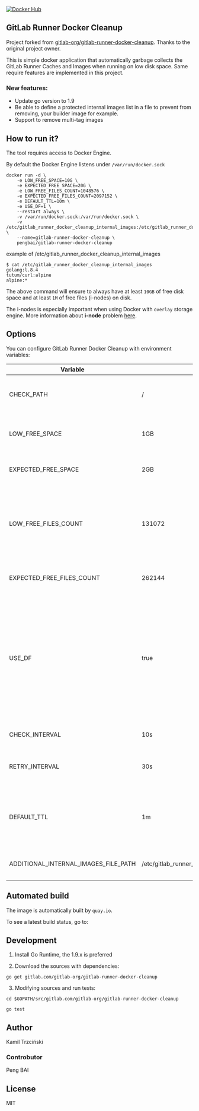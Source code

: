 [![Docker Hub](https://img.shields.io/badge/docker-ready-blue.svg)](https://hub.docker.com/r/pengbai/gitlab-runner-docker-cleanup/)

## GitLab Runner Docker Cleanup

Project forked from [gitlab-org/gitlab-runner-docker-cleanup](https://gitlab.com/gitlab-org/gitlab-runner-docker-cleanup). Thanks to the original project owner.

This is simple docker application that automatically garbage collects the GitLab Runner Caches and Images when running on low disk space. Same require features are implemented in this project.

### New features:

* Update go version to 1.9
* Be able to define a protected internal images list in a file to prevent from removing, your builder image for example.
* Support to remove multi-tag images


## How to run it?

The tool requires access to Docker Engine.

By default the Docker Engine listens under `/var/run/docker.sock`

```
docker run -d \
    -e LOW_FREE_SPACE=10G \
    -e EXPECTED_FREE_SPACE=20G \
    -e LOW_FREE_FILES_COUNT=1048576 \
    -e EXPECTED_FREE_FILES_COUNT=2097152 \
    -e DEFAULT_TTL=10m \
    -e USE_DF=1 \
    --restart always \
    -v /var/run/docker.sock:/var/run/docker.sock \
    -v /etc/gitlab_runner_docker_cleanup_internal_images:/etc/gitlab_runner_docker_cleanup_internal_images \
    --name=gitlab-runner-docker-cleanup \
    pengbai/gitlab-runner-docker-cleanup
```

example of /etc/gitlab_runner_docker_cleanup_internal_images

```
$ cat /etc/gitlab_runner_docker_cleanup_internal_images
golang:l.8.4
tutum/curl:alpine
alpine:*
```

The above command will ensure to always have at least `10GB` of free disk space and at least `1M` of free files (i-nodes) on disk.

The i-nodes is especially important when using Docker with `overlay` storage engine.
More information about **i-node** problem [here](http://blog.cloud66.com/docker-with-overlayfs-first-impression/).

## Options

You can configure GitLab Runner Docker Cleanup with environment variables:

| Variable | Default | Description |
| -------- | ------- | ----------- |
| CHECK_PATH                | /     | The path which is used when checking disk usage |
| LOW_FREE_SPACE            | 1GB   | When trigger the cache and image removal |
| EXPECTED_FREE_SPACE       | 2GB   | How much the free space to cleanup |
| LOW_FREE_FILES_COUNT      | 131072| When the number of free files (i-nodes) runs below this value trigger the cache and image removal |
| EXPECTED_FREE_FILES_COUNT | 262144| How many free files (i-nodes) to cleanup |
| USE_DF                    | true | Use a command line `df` tool to check disk space. Set to `false` when connecting to remote Docker Engine. Set to `true` when using with locally installed Docker Engine |
| CHECK_INTERVAL            | 10s   | How often to check the disk space |
| RETRY_INTERVAL            | 30s   | How long to wait before retrying in case of failure |
| DEFAULT_TTL               | 1m    | Minimum time to preserve a newly downloaded images or created caches |
| ADDITIONAL_INTERNAL_IMAGES_FILE_PATH | /etc/gitlab_runner_docker_cleanup_internal_images | User defined images not to remove |

## Automated build

The image is automatically built by `quay.io`.
	
To see a latest build status, go to: 
	
## Development

1. Install Go Runtime, the 1.9.x is preferred

2. Download the sources with dependencies:

```
go get gitlab.com/gitlab-org/gitlab-runner-docker-cleanup

```

3. Modifying sources and run tests:

```
cd $GOPATH/src/gitlab.com/gitlab-org/gitlab-runner-docker-cleanup

go test
````
## Author

Kamil Trzciński

### Controbutor
Peng BAI
	
## License

MIT
